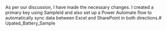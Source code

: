 As per our discussion, I have made the necessary changes. I created a primary key using SampleId and also set up a Power Automate flow to automatically sync data between Excel and SharePoint in both directions.# Upated_Battery_Sample

